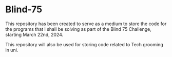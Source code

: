 # Blind-75
This repository has been created to serve as a medium to store the code for the programs that I shall be solving as part of the Blind 75 Challenge, starting March 22nd, 2024.

This repository will also be used for storing code related to Tech grooming in uni.
